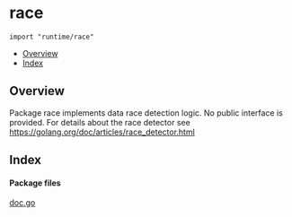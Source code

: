 

# race
`import "runtime/race"`

* [Overview](#pkg-overview)
* [Index](#pkg-index)

## <a id="pkg-overview">Overview</a>
Package race implements data race detection logic.
No public interface is provided.
For details about the race detector see
<a href="https://golang.org/doc/articles/race_detector.html">https://golang.org/doc/articles/race_detector.html</a>




## <a id="pkg-index">Index</a>




#### <a id="pkg-files">Package files</a>
[doc.go](https://golang.org/src/runtime/race/doc.go) 













